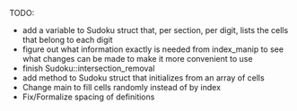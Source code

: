 TODO:
- add a variable to Sudoku struct that, per section, per digit,
  lists the cells that belong to each digit
- figure out what information exactly is needed from index_manip
  to see what changes can be made to make it more convenient to use
- finish Sudoku::intersection_removal
- add method to Sudoku struct that initializes from an array of cells
- Change main to fill cells randomly instead of by index
- Fix/Formalize spacing of definitions